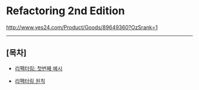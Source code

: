 # Refactoring 2nd Edition  

http://www.yes24.com/Product/Goods/89649360?OzSrank=1

***

## [목차]

- [리팩터링: 첫번째 예시](document/chapter-01/README.md) 

- [리팩터링 원칙](document/chapter-02/README.md)
